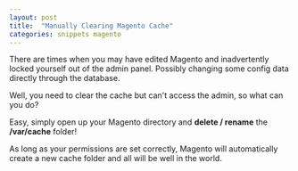 ```yaml
---
layout: post
title:  "Manually Clearing Magento Cache"
categories: snippets magento
---
```


There are times when you may have edited Magento and inadvertently locked yourself out of the admin panel. Possibly changing some config data directly through the database.

Well, you need to clear the cache but can't access the admin, so what can you do?

Easy, simply open up your Magento directory and **delete / rename** the **/var/cache** folder!

As long as your permissions are set correctly, Magento will automatically create a new cache folder and all will be well in the world.